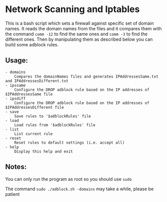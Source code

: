 # Network Scanning and Iptables

This is a bash script which sets a firewall against specific set of domain names.
It reads the domain names from the files and it compares them with the command `comm -12`
to find the same ones and `comm -3` to find the different ones. Then by manipulating them as
described below you can build some adblock rules.

## Usage:
    - domains  
        Compares the domainNames files and generates IPAddressesSame.txt and IPAddressesDifferent.txt
    - ipssame  
        Configure the DROP adblock rule based on the IP addresses of $IPAddressesSame file
    - ipsdiff  
        Configure the DROP adblock rule based on the IP addresses of $IPAddressesDifferent file
    - save  
        Save rules to '$adblockRules' file
    - load  
        Load rules from '$adblockRules' file
    - list  
        List current rule
    - reset  
        Reset rules to default settings (i.e. accept all)
    - help  
        Display this help and exit

## Notes:
You can only run the program as root so you should use `sudo`

The command `sudo ./adblock.sh -domains` may take a while, please
    be patient 
